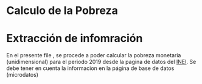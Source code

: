 Calculo de la Pobreza
================

# Extracción de infomración

En el presente file , se procede a poder calcular la pobreza monetaria
(unidimensional) para el periodo 2019 desde la pagina de datos del
[INEI](https://www.inei.gob.pe/bases-de-datos/). Se debe tener en cuenta
la informacion en la página de base de datos (microdatos)
